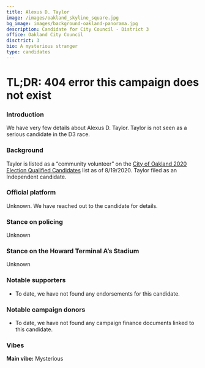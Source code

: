 ```yaml
---
title: Alexus D. Taylor
image: /images/oakland_skyline_square.jpg
bg_image: images/background-oakland-panorama.jpg
description: Candidate for City Council - District 3
office: Oakland City Council
disctrict: 3
bio: A mysterious stranger
type: candidates
---
```

# TL;DR: 404 error this campaign does not exist

### Introduction

We have very few details about Alexus D. Taylor. Taylor is not seen as a serious candidate in the D3 race.

### Background

Taylor is listed as a “community volunteer” on the [City of Oakland 2020 Election Qualified Candidates](https://cao-94612.s3.amazonaws.com/documents/2020-Election-Ballot-Order-w-Ballot-Designations.pdf) list as of 8/19/2020. Taylor filed as an Independent candidate.

### Official platform

Unknown. We have reached out to the candidate for details.

### Stance on policing

Unknown

### Stance on the Howard Terminal A’s Stadium

Unknown

### Notable supporters

* To date, we have not found any endorsements for this candidate.

### Notable campaign donors

* To date, we have not found any campaign finance documents linked to this candidate.

### Vibes

**Main vibe:** Mysterious